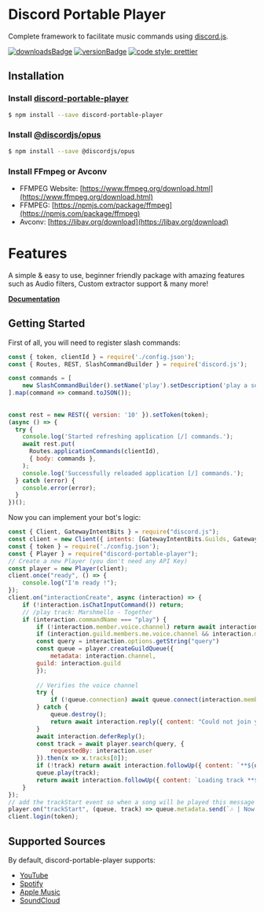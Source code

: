 # Discord Portable Player
Complete framework to facilitate music commands using [discord.js](https://discord.js.org).

[![downloadsBadge](https://img.shields.io/npm/dt/discord-portable-player?style=for-the-badge)](https://npmjs.com/discord-portable-player)
[![versionBadge](https://img.shields.io/npm/v/discord-portable-player?style=for-the-badge)](https://npmjs.com/discord-portable-player)
[![code style: prettier](https://img.shields.io/badge/code_style-prettier-ff69b4.svg?style=flat-square)](https://github.com/prettier/prettier)

## Installation

### Install [discord-portable-player](https://npmjs.com/package/discord-portable-player)

```sh
$ npm install --save discord-portable-player
```

### Install [@discordjs/opus](https://npmjs.com/package/@discordjs/opus)

```sh
$ npm install --save @discordjs/opus
```

### Install FFmpeg or Avconv
- FFMPEG Website: [https://www.ffmpeg.org/download.html](https://www.ffmpeg.org/download.html)
- FFMPEG: [https://npmjs.com/package/ffmpeg](https://npmjs.com/package/ffmpeg)
- Avconv: [https://libav.org/download](https://libav.org/download)

# Features
A simple & easy to use, beginner friendly package with amazing features such as Audio filters, Custom extractor support & many more!

**[Documentation](https://discord-portable-player.js.org)**

## Getting Started

First of all, you will need to register slash commands:

```js
const { token, clientId } = require('./config.json');
const { Routes, REST, SlashCommandBuilder } = require('discord.js');

const commands = [
    new SlashCommandBuilder().setName('play').setDescription('play a song').addStringOption(option => option.setName('query').setDescription('The query to search for').setRequired(true))
].map(command => command.toJSON());
	
    
const rest = new REST({ version: '10' }).setToken(token);
(async () => {
  try {
    console.log('Started refreshing application [/] commands.');
    await rest.put(
      Routes.applicationCommands(clientId),
      { body: commands },
    );
    console.log('Successfully reloaded application [/] commands.');
  } catch (error) {
    console.error(error);
  }
})();
```

Now you can implement your bot's logic:

```js
const { Client, GatewayIntentBits } = require("discord.js");
const client = new Client({ intents: [GatewayIntentBits.Guilds, GatewayIntentBits.GuildMessages, GatewayIntentBits.GuildVoiceStates]});
const { token } = require('./config.json');
const { Player } = require("discord-portable-player");
// Create a new Player (you don't need any API Key)
const player = new Player(client);
client.once("ready", () => {
    console.log("I'm ready !");
});
client.on("interactionCreate", async (interaction) => {
    if (!interaction.isChatInputCommand()) return;
    // /play track: Marshmello - Together
    if (interaction.commandName === "play") {
        if (!interaction.member.voice.channel) return await interaction.reply({ content: "You are not in a voice channel!", ephemeral: true });
        if (interaction.guild.members.me.voice.channel && interaction.member.voice.channel !== interaction.guild.members.me.voice.channel) return await interaction.reply({ content: "You are not in my voice channel!", ephemeral: true });
        const query = interaction.options.getString("query")
        const queue = player.createGuildQueue({
            metadata: interaction.channel,
	    guild: interaction.guild
        });
        
        // Verifies the voice channel
        try {
            if (!queue.connection) await queue.connect(interaction.member.voice.channel);
        } catch {
            queue.destroy();
            return await interaction.reply({ content: "Could not join your voice channel!", ephemeral: true });
        }
        await interaction.deferReply();
        const track = await player.search(query, {
            requestedBy: interaction.user
        }).then(x => x.tracks[0]);
        if (!track) return await interaction.followUp({ content: `**${query}** not found!` });
        queue.play(track);
        return await interaction.followUp({ content: `Loading track **${track.title}**!` });
    }
});
// add the trackStart event so when a song will be played this message will be sent
player.on("trackStart", (queue, track) => queue.metadata.send(`🎶 | Now playing **${track.title}**!`))
client.login(token);
```

## Supported Sources

By default, discord-portable-player supports:
- [YouTube](https://www.youtube.com/)
- [Spotify](http://spotify.com)
- [Apple Music](https://www.apple.com/apple-music/)
- [SoundCloud](https://soundcloud.com/)

